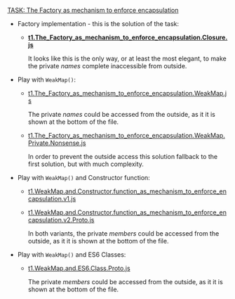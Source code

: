 [TASK: The Factory as mechanism to enforce encapsulation](https://wwwcourses.github.io/ProgressBG-JS-Advanced-React-Slides/pages/themes/OOPinJS/OOPinJS.html#/taskTheFactoryAsMechanismToEnforceEncapsulation)

* Factory implementation - this is the solution of the task:

    * [**t1.The_Factory_as_mechanism_to_enforce_encapsulation.Closure.js**](t1.The_Factory_as_mechanism_to_enforce_encapsulation.Closure.js)

      It looks like this is the only way, or at least the most elegant, to make the private *names* complete inaccessible from outside.

* Play with `WeakMap()`:

    * [t1.The_Factory_as_mechanism_to_enforce_encapsulation.WeakMap.js](t1.The_Factory_as_mechanism_to_enforce_encapsulation.WeakMap.js)

      The private *names* could be accessed from the outside, as it it is shown at the bottom of the file.

    * [t1.The_Factory_as_mechanism_to_enforce_encapsulation.WeakMap.Private.Nonsense.js](t1.The_Factory_as_mechanism_to_enforce_encapsulation.WeakMap.Private.Nonsense.js)

      In order to prevent the outside access this solution fallback to the first solution, but with much complexity.

* Play with `WeakMap()` and Constructor function:

    * [t1.WeakMap.and.Constructor.function_as_mechanism_to_enforce_encapsulation.v1.js](t1.WeakMap.and.Constructor.function_as_mechanism_to_enforce_encapsulation.v1.js)

    * [t1.WeakMap.and.Constructor.function_as_mechanism_to_enforce_encapsulation.v2.Proto.js](t1.WeakMap.and.Constructor.function_as_mechanism_to_enforce_encapsulation.v2.Proto.js)

      In both variants, the private *members* could be accessed from the outside, as it it is shown at the bottom of the file.

* Play with `WeakMap()` and ES6 Classes:

    * [t1.WeakMap.and.ES6.Class.Proto.js](t1.WeakMap.and.ES6.Class.Proto.js)

      The private *members* could be accessed from the outside, as it it is shown at the bottom of the file.